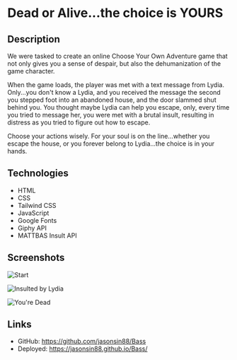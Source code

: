 # Dead or Alive...the choice is YOURS

## Description
We were tasked to create an online Choose Your Own Adventure game that not only gives you a sense of despair, but also the dehumanization of the game character.

When the game loads, the player was met with a text message from Lydia. Only...you don't know a Lydia, and you received the message the second you stepped foot into an abandoned house, and the door slammed shut behind you. You thought maybe Lydia can help you escape, only, every time you tried to message her, you were met with a brutal insult, resulting in distress as you tried to figure out how to escape.

Choose your actions wisely. For your soul is on the line...whether you escape the house, or you forever belong to Lydia...the choice is in your hands.

## Technologies
* HTML
* CSS
* Tailwind CSS
* JavaScript
* Google Fonts
* Giphy API
* MATTBAS Insult API

## Screenshots
![Start](/assets/images/Start.png)

![Insulted by Lydia](/assets/images/Insulted%20by%20Lydia.png)

![You're Dead](/assets/images/You're%20Dead.png)

## Links
* GitHub: https://github.com/jasonsin88/Bass
* Deployed: https://jasonsin88.github.io/Bass/